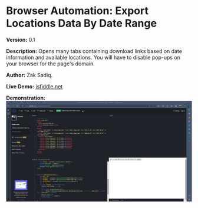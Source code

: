 # Browser Automation: Export Locations Data By Date Range
**Version:** 0.1

**Description:** Opens many tabs containing download links based on date information and available locations. You will have to disable pop-ups on your browser for the page's domain.

**Author:** Zak Sadiq.

**Live Demo:** [jsfiddle.net](https://jsfiddle.net/zaksadiq/ujq6evbm/27/)

**Demonstration:** ![Demonstration GIF using JsFiddle](https://github.com/zaksadiq/greasemonkey-browser-automation-sample/blob/main/Demonstration.gif "Example.")